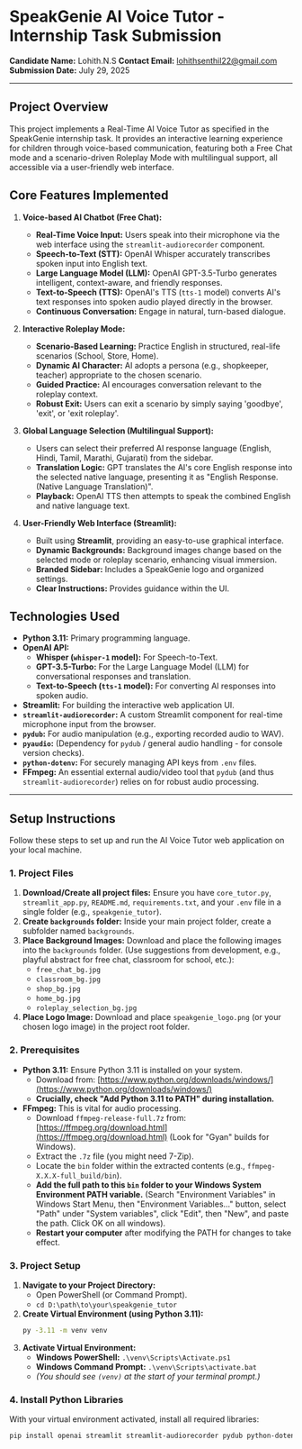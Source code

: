 # SpeakGenie AI Voice Tutor - Internship Task Submission

**Candidate Name:** Lohith.N.S
**Contact Email:** lohithsenthil22@gmail.com
**Submission Date:** July 29, 2025

---

## Project Overview

This project implements a Real-Time AI Voice Tutor as specified in the SpeakGenie internship task. It provides an interactive learning experience for children through voice-based communication, featuring both a Free Chat mode and a scenario-driven Roleplay Mode with multilingual support, all accessible via a user-friendly web interface.

## Core Features Implemented

1.  **Voice-based AI Chatbot (Free Chat):**
    * **Real-Time Voice Input:** Users speak into their microphone via the web interface using the `streamlit-audiorecorder` component.
    * **Speech-to-Text (STT):** OpenAI Whisper accurately transcribes spoken input into English text.
    * **Large Language Model (LLM):** OpenAI GPT-3.5-Turbo generates intelligent, context-aware, and friendly responses.
    * **Text-to-Speech (TTS):** OpenAI's TTS (`tts-1` model) converts AI's text responses into spoken audio played directly in the browser.
    * **Continuous Conversation:** Engage in natural, turn-based dialogue.

2.  **Interactive Roleplay Mode:**
    * **Scenario-Based Learning:** Practice English in structured, real-life scenarios (School, Store, Home).
    * **Dynamic AI Character:** AI adopts a persona (e.g., shopkeeper, teacher) appropriate to the chosen scenario.
    * **Guided Practice:** AI encourages conversation relevant to the roleplay context.
    * **Robust Exit:** Users can exit a scenario by simply saying 'goodbye', 'exit', or 'exit roleplay'.

3.  **Global Language Selection (Multilingual Support):**
    * Users can select their preferred AI response language (English, Hindi, Tamil, Marathi, Gujarati) from the sidebar.
    * **Translation Logic:** GPT translates the AI's core English response into the selected native language, presenting it as "English Response. (Native Language Translation)".
    * **Playback:** OpenAI TTS then attempts to speak the combined English and native language text.

4.  **User-Friendly Web Interface (Streamlit):**
    * Built using **Streamlit**, providing an easy-to-use graphical interface.
    * **Dynamic Backgrounds:** Background images change based on the selected mode or roleplay scenario, enhancing visual immersion.
    * **Branded Sidebar:** Includes a SpeakGenie logo and organized settings.
    * **Clear Instructions:** Provides guidance within the UI.

## Technologies Used

* **Python 3.11:** Primary programming language.
* **OpenAI API:**
    * **Whisper (`whisper-1` model):** For Speech-to-Text.
    * **GPT-3.5-Turbo:** For the Large Language Model (LLM) for conversational responses and translation.
    * **Text-to-Speech (`tts-1` model):** For converting AI responses into spoken audio.
* **Streamlit:** For building the interactive web application UI.
* **`streamlit-audiorecorder`:** A custom Streamlit component for real-time microphone input from the browser.
* **`pydub`:** For audio manipulation (e.g., exporting recorded audio to WAV).
* **`pyaudio`:** (Dependency for `pydub` / general audio handling - for console version checks).
* **`python-dotenv`:** For securely managing API keys from `.env` files.
* **FFmpeg:** An essential external audio/video tool that `pydub` (and thus `streamlit-audiorecorder`) relies on for robust audio processing.

---

## Setup Instructions

Follow these steps to set up and run the AI Voice Tutor web application on your local machine.

### 1. Project Files

1.  **Download/Create all project files:** Ensure you have `core_tutor.py`, `streamlit_app.py`, `README.md`, `requirements.txt`, and your `.env` file in a single folder (e.g., `speakgenie_tutor`).
2.  **Create `backgrounds` folder:** Inside your main project folder, create a subfolder named `backgrounds`.
3.  **Place Background Images:** Download and place the following images into the `backgrounds` folder. (Use suggestions from development, e.g., playful abstract for free chat, classroom for school, etc.):
    * `free_chat_bg.jpg`
    * `classroom_bg.jpg`
    * `shop_bg.jpg`
    * `home_bg.jpg`
    * `roleplay_selection_bg.jpg`
4.  **Place Logo Image:** Download and place `speakgenie_logo.png` (or your chosen logo image) in the project root folder.

### 2. Prerequisites

* **Python 3.11:** Ensure Python 3.11 is installed on your system.
    * Download from: [https://www.python.org/downloads/windows/](https://www.python.org/downloads/windows/)
    * **Crucially, check "Add Python 3.11 to PATH" during installation.**
* **FFmpeg:** This is vital for audio processing.
    * Download `ffmpeg-release-full.7z` from: [https://ffmpeg.org/download.html](https://ffmpeg.org/download.html) (Look for "Gyan" builds for Windows).
    * Extract the `.7z` file (you might need 7-Zip).
    * Locate the `bin` folder within the extracted contents (e.g., `ffmpeg-X.X.X-full_build/bin`).
    * **Add the full path to this `bin` folder to your Windows System Environment PATH variable.** (Search "Environment Variables" in Windows Start Menu, then "Environment Variables..." button, select "Path" under "System variables", click "Edit", then "New", and paste the path. Click OK on all windows).
    * **Restart your computer** after modifying the PATH for changes to take effect.

### 3. Project Setup

1.  **Navigate to your Project Directory:**
    * Open PowerShell (or Command Prompt).
    * `cd D:\path\to\your\speakgenie_tutor`
2.  **Create Virtual Environment (using Python 3.11):**
    ```bash
    py -3.11 -m venv venv
    ```
3.  **Activate Virtual Environment:**
    * **Windows PowerShell:** `.\venv\Scripts\Activate.ps1`
    * **Windows Command Prompt:** `.\venv\Scripts\activate.bat`
    * *(You should see `(venv)` at the start of your terminal prompt.)*

### 4. Install Python Libraries

With your virtual environment activated, install all required libraries:
```bash
pip install openai streamlit streamlit-audiorecorder pydub python-dotenv
